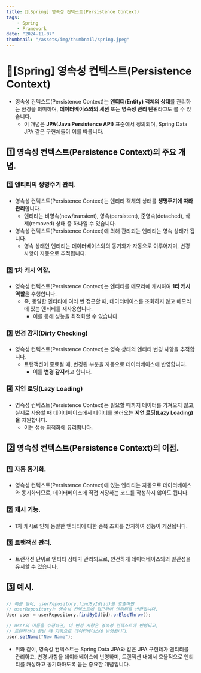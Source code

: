 ```yaml
---
title: 🍃[Spring] 영속성 컨텍스트(Persistence Context)
tags:
    - Spring
    - Framework
date: "2024-11-07"
thumbnail: "/assets/img/thumbnail/spring.jpeg"
---
```


# 🍃[Spring] 영속성 컨텍스트(Persistence Context)
- 영속성 컨텍스트(Persistence Context)는 **엔티티(Entity) 객체의 상태**를 관리하는 환경을 의미하며, **데이터베이스와의 세션** 또는 **영속성 관리 단위**라고도 볼 수 있습니다.
    - 이 개념은 **JPA(Java Persistence API)** 표준에서 정의되며, Spring Data JPA 같은 구현체들이 이를 따릅니다.

## 1️⃣ 영속성 컨텍스트(Persistence Context)의 주요 개념.

### 1️⃣ 엔티티의 생명주기 관리.
- 영속성 컨텍스트(Persistence Context)는 엔티티 객체의 상태를 **생명주기에 따라 관리**합니다.
    - 엔티티는 비영속(new/transient), 영속(persistent), 준영속(detached), 삭제(removed) 상태 중 하나일 수 있습니다.
- 영속성 컨텍스트(Persistence Context)에 의해 관리되는 엔티티는 영속 상태가 됩니다.
    - 영속 상태인 엔티티는 데이터베이스와의 동기화가 자동으로 이루어지며, 변경 사항이 자동으로 추적됩니다.

### 2️⃣ 1차 캐시 역할.
- 영속성 컨텍스트(Persistence Context)는 엔티티를 메모리에 캐시하여 **1타 캐시 역할**을 수행합니다.
    - 즉, 동일한 엔티티에 여러 번 접근할 때, 데이터베이스를 조회하지 않고 메모리에 있는 엔티티를 재사용합니다.
        - 이를 통해 성능을 최적화할 수 있습니다.

### 3️⃣ 변경 감지(Dirty Checking)
- 영속성 컨텍스트(Persistence Context)는 영속 상태의 엔티티 변경 사항을 추적합니다.
    - 트랜잭션이 종료될 때, 변경된 부분을 자동으로 데이터베이스에 반영합니다.
        - 이를 **변경 감지**라고 합니다.

### 4️⃣ 지연 로딩(Lazy Loading)
- 영속성 컨텍스트(Persistence Context)는 필요할 때까지 데이터를 가져오지 않고, 실제로 사용할 때 데이터베이스에서 데이터를 불러오는 **지연 로딩(Lazy Loading)을** 지원합니다.
    - 이는 성능 최적화에 유리합니다.

## 2️⃣ 영속성 컨텍스트(Persistence Context)의 이점.

### 1️⃣ 자동 동기화.
- 영속성 컨텍스트(Persistence Context)에 있는 엔티티는 자동으로 데이터베이스와 동기화되므로, 데이터베이스에 직접 저장하는 코드를 작성하지 않아도 됩니다.

### 2️⃣ 캐시 기능.
- 1차 캐시로 인해 동일한 엔티티에 대한 중복 조회를 방지하여 성능이 개선됩니다.

### 3️⃣ 트랜잭션 관리.
- 트랜잭션 단위로 엔티티 상태가 관리되므로, 안전하게 데이터베이스와의 일관성을 유지할 수 있습니다.

## 3️⃣ 예시.
```java
// 예를 들어, userRepository.findById(id)를 호출하면
// userRepository는 영속성 컨텍스트에 접근하여 엔티티를 반환합니다.
User user = userRepository.findById(id).orElseThrow();

// user의 이름을 수정하면, 이 변경 사항은 영속성 컨텍스트에 반영되고,
// 트랜잭션이 끝날 때 자동으로 데이터베이스에 반영됩니다.
user.setName("New Name");
```
- 위와 같이, 영속성 컨텍스트는 Spring Data JPA와 같은 JPA 구현테가 엔티티를 관리하고, 변경 사항을 데이터베이스에 반영하며, 트랜잭션 내에서 효율적으로 엔티티를 캐싱하고 동기화하도록 돕는 중요한 개념입니다.
